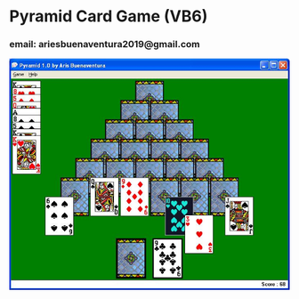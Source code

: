 <h1>Pyramid Card Game (VB6)</h1>
<h3>email: ariesbuenaventura2019@gmail.com</h3>

<div align="center">
  <img src="PIC200482137569784.JPG">
  </div>
</div>
